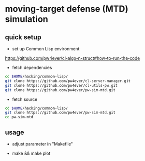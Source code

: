 moving-target defense (MTD) simulation
====

quick setup
----

* set up Common Lisp environment

https://github.com/pw4ever/cl-algo-n-struct#how-to-run-the-code

* fetch dependencies

```bash
cd $HOME/hacking/common-lisp/
git clone https://github.com/pw4ever/cl-server-manager.git
git clone https://github.com/pw4ever/cl-utils-pw.git
git clone https://github.com/pw4ever/pw-sim-mtd.git
```

* fetch source

```bash
cd $HOME/hacking/common-lisp/
git clone https://github.com/pw4ever/pw-sim-mtd.git
cd pw-sim-mtd
```

usage
----

* adjust parameter in "Makefile"

* make && make plot
